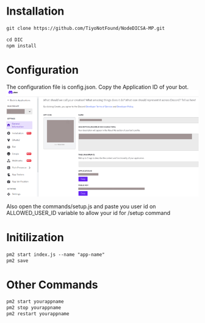 # Installation
```
git clone https://github.com/TiyoNotFound/NodeDICSA-MP.git
```
```
cd DIC
npm install
```
# Configuration
The configuration file is config.json.
Copy the Application ID of your bot.
![Image](images.png)

Also open the commands/setup.js
and paste you user id on 
ALLOWED_USER_ID variable to allow your id for /setup command
# Initilization 
```
pm2 start index.js --name "app-name"
pm2 save
```
# Other Commands
```
pm2 start yourappname
pm2 stop yourappname
pm2 restart yourappname
```

